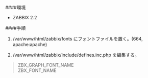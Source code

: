 ####環境

- ZABBIX 2.2

####手順

1. /var/www/html/zabbix/fonts にフォントファイルを置く。(664, apache:apache)

2. /var/www/html/zabbix/include/defines.inc.php を編集する。

> ZBX_GRAPH_FONT_NAME  
> ZBX_FONT_NAME  
